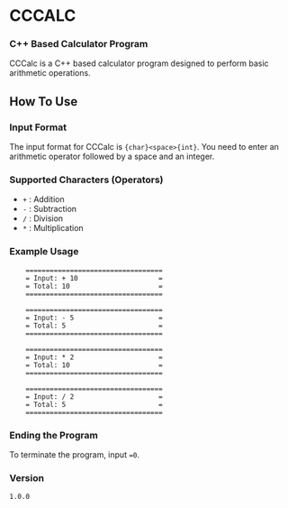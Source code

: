 # CCCALC

### C++ Based Calculator Program

CCCalc is a C++ based calculator program designed to perform basic arithmetic operations.

## How To Use

### Input Format

The input format for CCCalc is `{char}<space>{int}`. You need to enter an arithmetic operator followed by a space and an integer.

### Supported Characters (Operators)

- `+` : Addition
- `-` : Subtraction
- `/` : Division
- `*` : Multiplication

### Example Usage
        ==================================
        = Input: + 10                    =
        = Total: 10                      =
        ==================================

        ==================================
        = Input: - 5                     =
        = Total: 5                       =
        ==================================

        ==================================
        = Input: * 2                     =
        = Total: 10                      =
        ==================================

        ==================================
        = Input: / 2                     =
        = Total: 5                       =
        ==================================


### Ending the Program

To terminate the program, input `=0`.

### Version

`1.0.0`
